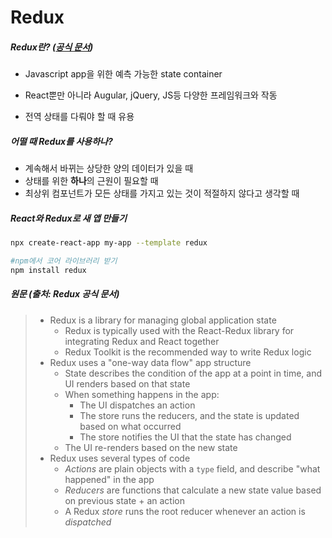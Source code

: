 # Redux

##### Redux란? ([공식 문서](https://ko.redux.js.org/))

* Javascript app을 위한 예측 가능한 state container

* React뿐만 아니라 Augular, jQuery, JS등 다양한 프레임워크와 작동
* 전역 상태를 다뤄야 할 때 유용



##### 어떨 때 Redux를 사용하나?

* 계속해서 바뀌는 상당한 양의 데이터가 있을 때
* 상태를 위한 **하나**의 근원이 필요할 때
* 최상위 컴포넌트가 모든 상태를 가지고 있는 것이 적절하지 않다고 생각할 때



##### React와 Redux로 새 앱 만들기

```bash
npx create-react-app my-app --template redux

#npm에서 코어 라이브러리 받기
npm install redux
```



##### 원문 (출처: Redux 공식 문서)

> - Redux is a library for managing global application state
>   - Redux is typically used with the React-Redux library for integrating Redux and React together
>   - Redux Toolkit is the recommended way to write Redux logic
> - Redux uses a "one-way data flow" app structure
>   - State describes the condition of the app at a point in time, and UI renders based on that state
>   - When something happens in the app:
>     - The UI dispatches an action
>     - The store runs the reducers, and the state is updated based on what occurred
>     - The store notifies the UI that the state has changed
>   - The UI re-renders based on the new state
> - Redux uses several types of code
>   - *Actions* are plain objects with a `type` field, and describe "what happened" in the app
>   - *Reducers* are functions that calculate a new state value based on previous state + an action
>   - A Redux *store* runs the root reducer whenever an action is *dispatched*